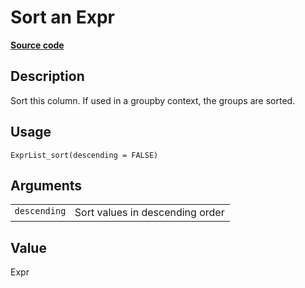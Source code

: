 
# Sort an Expr

[**Source code**](https://github.com/pola-rs/r-polars/tree/main/R/expr__list.R#L78)

## Description

Sort this column. If used in a groupby context, the groups are sorted.

## Usage

<pre><code class='language-R'>ExprList_sort(descending = FALSE)
</code></pre>

## Arguments

<table>
<tr>
<td style="white-space: nowrap; font-family: monospace; vertical-align: top">
<code id="ExprList_sort_:_descending">descending</code>
</td>
<td>
Sort values in descending order
</td>
</tr>
</table>

## Value

Expr
